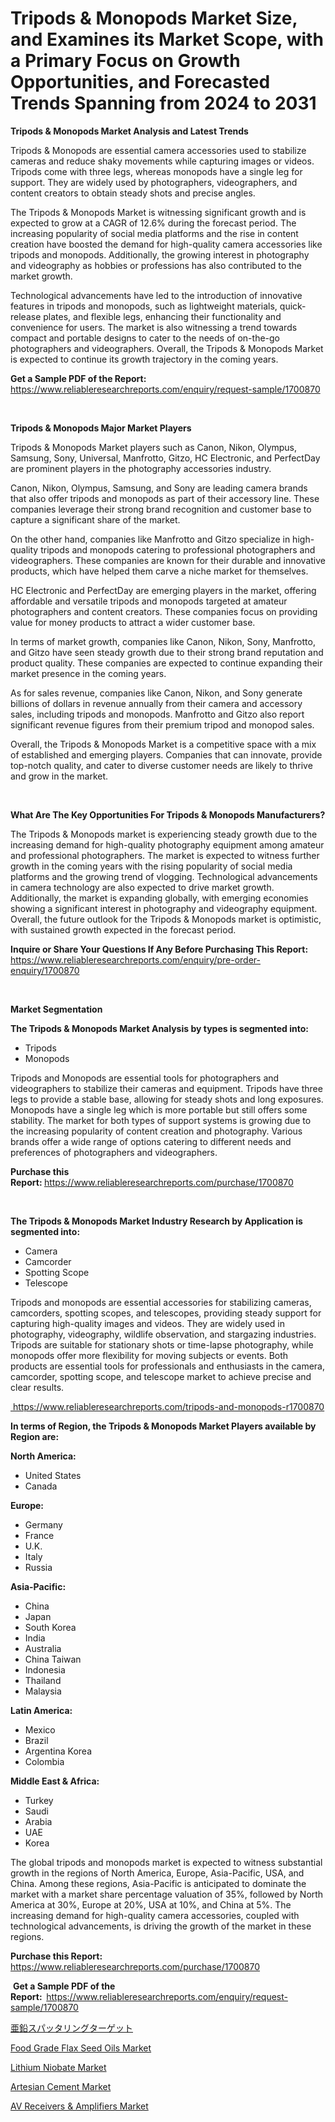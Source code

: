 <p><h1>Tripods & Monopods Market Size, and Examines its Market Scope, with a Primary Focus on Growth Opportunities, and Forecasted Trends Spanning from 2024 to 2031</h1></p><p><strong>Tripods & Monopods Market Analysis and Latest Trends</strong></p>
<p><p>Tripods & Monopods are essential camera accessories used to stabilize cameras and reduce shaky movements while capturing images or videos. Tripods come with three legs, whereas monopods have a single leg for support. They are widely used by photographers, videographers, and content creators to obtain steady shots and precise angles.</p><p>The Tripods & Monopods Market is witnessing significant growth and is expected to grow at a CAGR of 12.6% during the forecast period. The increasing popularity of social media platforms and the rise in content creation have boosted the demand for high-quality camera accessories like tripods and monopods. Additionally, the growing interest in photography and videography as hobbies or professions has also contributed to the market growth.</p><p>Technological advancements have led to the introduction of innovative features in tripods and monopods, such as lightweight materials, quick-release plates, and flexible legs, enhancing their functionality and convenience for users. The market is also witnessing a trend towards compact and portable designs to cater to the needs of on-the-go photographers and videographers. Overall, the Tripods & Monopods Market is expected to continue its growth trajectory in the coming years.</p></p>
<p><strong>Get a Sample PDF of the Report:&nbsp;</strong> <a href="https://www.reliableresearchreports.com/enquiry/request-sample/1700870">https://www.reliableresearchreports.com/enquiry/request-sample/1700870</a></p>
<p>&nbsp;</p>
<p><strong>Tripods & Monopods Major Market Players</strong></p>
<p><p>Tripods & Monopods Market players such as Canon, Nikon, Olympus, Samsung, Sony, Universal, Manfrotto, Gitzo, HC Electronic, and PerfectDay are prominent players in the photography accessories industry. </p><p>Canon, Nikon, Olympus, Samsung, and Sony are leading camera brands that also offer tripods and monopods as part of their accessory line. These companies leverage their strong brand recognition and customer base to capture a significant share of the market. </p><p>On the other hand, companies like Manfrotto and Gitzo specialize in high-quality tripods and monopods catering to professional photographers and videographers. These companies are known for their durable and innovative products, which have helped them carve a niche market for themselves.</p><p>HC Electronic and PerfectDay are emerging players in the market, offering affordable and versatile tripods and monopods targeted at amateur photographers and content creators. These companies focus on providing value for money products to attract a wider customer base.</p><p>In terms of market growth, companies like Canon, Nikon, Sony, Manfrotto, and Gitzo have seen steady growth due to their strong brand reputation and product quality. These companies are expected to continue expanding their market presence in the coming years.</p><p>As for sales revenue, companies like Canon, Nikon, and Sony generate billions of dollars in revenue annually from their camera and accessory sales, including tripods and monopods. Manfrotto and Gitzo also report significant revenue figures from their premium tripod and monopod sales.</p><p>Overall, the Tripods & Monopods Market is a competitive space with a mix of established and emerging players. Companies that can innovate, provide top-notch quality, and cater to diverse customer needs are likely to thrive and grow in the market.</p></p>
<p>&nbsp;</p>
<p><strong>What Are The Key Opportunities For Tripods & Monopods Manufacturers?</strong></p>
<p><p>The Tripods & Monopods market is experiencing steady growth due to the increasing demand for high-quality photography equipment among amateur and professional photographers. The market is expected to witness further growth in the coming years with the rising popularity of social media platforms and the growing trend of vlogging. Technological advancements in camera technology are also expected to drive market growth. Additionally, the market is expanding globally, with emerging economies showing a significant interest in photography and videography equipment. Overall, the future outlook for the Tripods & Monopods market is optimistic, with sustained growth expected in the forecast period.</p></p>
<p><strong>Inquire or Share Your Questions If Any Before Purchasing This Report:</strong> <a href="https://www.reliableresearchreports.com/enquiry/pre-order-enquiry/1700870">https://www.reliableresearchreports.com/enquiry/pre-order-enquiry/1700870</a></p>
<p>&nbsp;</p>
<p><strong>Market Segmentation</strong></p>
<p><strong>The Tripods & Monopods Market Analysis by types is segmented into:</strong></p>
<p><ul><li>Tripods</li><li>Monopods</li></ul></p>
<p><p>Tripods and Monopods are essential tools for photographers and videographers to stabilize their cameras and equipment. Tripods have three legs to provide a stable base, allowing for steady shots and long exposures. Monopods have a single leg which is more portable but still offers some stability. The market for both types of support systems is growing due to the increasing popularity of content creation and photography. Various brands offer a wide range of options catering to different needs and preferences of photographers and videographers.</p></p>
<p><strong>Purchase this Report:&nbsp;</strong><a href="https://www.reliableresearchreports.com/purchase/1700870">https://www.reliableresearchreports.com/purchase/1700870</a></p>
<p>&nbsp;</p>
<p><strong>The Tripods & Monopods Market Industry Research by Application is segmented into:</strong></p>
<p><ul><li>Camera</li><li>Camcorder</li><li>Spotting Scope</li><li>Telescope</li></ul></p>
<p><p>Tripods and monopods are essential accessories for stabilizing cameras, camcorders, spotting scopes, and telescopes, providing steady support for capturing high-quality images and videos. They are widely used in photography, videography, wildlife observation, and stargazing industries. Tripods are suitable for stationary shots or time-lapse photography, while monopods offer more flexibility for moving subjects or events. Both products are essential tools for professionals and enthusiasts in the camera, camcorder, spotting scope, and telescope market to achieve precise and clear results.</p></p>
<p><a href="https://www.reliableresearchreports.com/tripods-and-monopods-r1700870">&nbsp;https://www.reliableresearchreports.com/tripods-and-monopods-r1700870</a></p>
<p><strong>In terms of Region, the Tripods & Monopods Market Players available by Region are:</strong></p>
<p>
    <p> <strong> North America: </strong>
        <ul>
            <li>United States</li>
            <li>Canada</li>
        </ul>
        </p> 
    <p> <strong> Europe: </strong>
        <ul>
            <li>Germany</li>
            <li>France</li>
            <li>U.K.</li>
            <li>Italy</li>
            <li>Russia</li>
        </ul>
        </p> 
    <p> <strong> Asia-Pacific: </strong>
        <ul>
            <li>China</li>
            <li>Japan</li>
            <li>South Korea</li>
            <li>India</li>
            <li>Australia</li>
            <li>China Taiwan</li>
            <li>Indonesia</li>
            <li>Thailand</li>
            <li>Malaysia</li>
        </ul>
        </p> 
    <p> <strong> Latin America: </strong>
        <ul>
            <li>Mexico</li>
            <li>Brazil</li>
            <li>Argentina Korea</li>
            <li>Colombia</li>
        </ul>
        </p> 
    <p> <strong> Middle East & Africa: </strong>
        <ul>
            <li>Turkey</li>
            <li>Saudi</li>
            <li>Arabia</li>
            <li>UAE</li>
            <li>Korea</li>
        </ul>
    </p>
    </p>
<p><p>The global tripods and monopods market is expected to witness substantial growth in the regions of North America, Europe, Asia-Pacific, USA, and China. Among these regions, Asia-Pacific is anticipated to dominate the market with a market share percentage valuation of 35%, followed by North America at 30%, Europe at 20%, USA at 10%, and China at 5%. The increasing demand for high-quality camera accessories, coupled with technological advancements, is driving the growth of the market in these regions.</p></p>
<p><strong>Purchase this Report: </strong><a href="https://www.reliableresearchreports.com/purchase/1700870">https://www.reliableresearchreports.com/purchase/1700870</a></p>
<p>&nbsp;<strong>Get a Sample PDF of the Report:&nbsp;&nbsp;</strong><a href="https://www.reliableresearchreports.com/enquiry/request-sample/1700870">https://www.reliableresearchreports.com/enquiry/request-sample/1700870</a></p>
<p><strong></strong></p>
<p><p><a href="https://github.com/ReganWisoky2023/Market-Research-Report-List-1/blob/main/692202730941.md">亜鉛スパッタリングターゲット</a></p><p><a href="https://www.linkedin.com/pulse/food-grade-flax-seed-oils-market-size-reflecting-forecast-till-o2r7f?trackingId=guBtgfHi8RjJ2%2FGEK6dcaA%3D%3D">Food Grade Flax Seed Oils Market</a></p><p><a href="https://issuu.com/reportprime-2/docs/lithium-niobate-market-size-2030.pptx">Lithium Niobate Market</a></p><p><a href="https://issuu.com/reportprime-2/docs/artesian-cement-market-size-2030.pptx">Artesian Cement Market</a></p><p><a href="https://github.com/shotows/Market-Research-Report-List-2/blob/main/av-receivers-amplifiers-market.md">AV Receivers & Amplifiers Market</a></p></p>